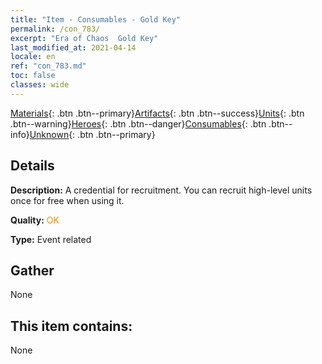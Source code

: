 ```yaml
---
title: "Item - Consumables - Gold Key"
permalink: /con_783/
excerpt: "Era of Chaos  Gold Key"
last_modified_at: 2021-04-14
locale: en
ref: "con_783.md"
toc: false
classes: wide
---
```

 [Materials](/Items/){: .btn .btn--primary}[Artifacts](/Items/Artifacts/){: .btn .btn--success}[Units](/Items/Units/){: .btn .btn--warning}[Heroes](/Items/Heroes/){: .btn .btn--danger}[Consumables](/Items/Consumables/){: .btn .btn--info}[Unknown](/Items/Unknown/){: .btn .btn--primary}

## Details
 **Description:** A credential for recruitment. You can recruit high-level units once for free when using it.

 **Quality:** <span style="color: #FF8C00">OK</span>

 **Type:** Event related

## Gather

  None

## This item contains:

  None

